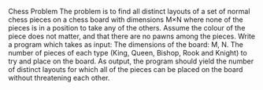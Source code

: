 Chess Problem 
The problem is to find all distinct layouts of a set of normal chess pieces on a chess board with dimensions M×N where none of the pieces is in a position to take any of the others. Assume the colour of the piece does not matter, and that there are no pawns among the pieces.
Write a program which takes as input:
The dimensions of the board: M, N.
The number of pieces of each type (King, Queen, Bishop, Rook and Knight) to try and place on the board.
As output, the program should yield the number of distinct layouts for which all of the pieces can be placed on the board without threatening each other. 
